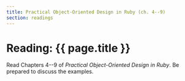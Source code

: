 ```yaml
---
title: Practical Object-Oriented Design in Ruby (ch. 4--9)
section: readings
---
```

# Reading: {{ page.title }}

Read Chapters 4--9 of _Practical Object-Oriented Design in Ruby_.  Be
prepared to discuss the examples.
